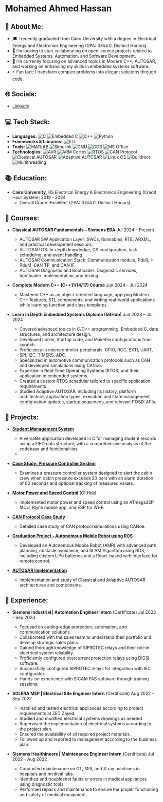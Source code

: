 # Mohamed Ahmed Hassan

## 💫 **About Me:**
- 🎓 I recently graduated from Cairo University with a degree in Electrical Energy and Electronics Engineering (GPA: 3.6/4.0, Distinct Honors).
- 👯 I’m looking to start collaborating on open-source projects related to Embedded Systems, Automation, and Software Development.
- 🌱 I’m currently focusing on advanced topics in Modern C++, AUTOSAR, and working on enhancing my skills in embedded systems software.
- ⚡ Fun fact: I transform complex problems into elegant solutions through code.

## 🌐 **Socials:**
- [LinkedIn](https://www.linkedin.com/in/mohamed-hassanin-150520235/)

## 💻 **Tech Stack:**
- **Languages:** ![C](https://img.shields.io/badge/-C-00599C?logo=c&logoColor=white) ![Embedded C](https://img.shields.io/badge/-Embedded%20C-00599C?logo=c&logoColor=white) ![C++](https://img.shields.io/badge/-C++-00599C?logo=c%2B%2B&logoColor=white) ![Python](https://img.shields.io/badge/-Python-3776AB?logo=python&logoColor=white)
- **Frameworks & Libraries:** ![STL](https://img.shields.io/badge/-STL-00599C?logo=cpp&logoColor=white)
- **Tools:** ![MATLAB](https://img.shields.io/badge/-MATLAB-E74C3C?logo=matlab&logoColor=white) ![Simulink](https://img.shields.io/badge/-Simulink-E74C3C?logo=matlab&logoColor=white) ![GNU](https://img.shields.io/badge/-GNU-000000?logo=gnu&logoColor=white) ![GDB](https://img.shields.io/badge/-GDB-000000?logo=gdb&logoColor=white) ![MS Office](https://img.shields.io/badge/-MS%20Office-0078D4?logo=microsoft-office&logoColor=white)
- **Technologies:** ![AVR](https://img.shields.io/badge/-AVR-00599C?logo=arduino&logoColor=white) ![ARM Cortex](https://img.shields.io/badge/-ARM%20Cortex%20M3%2F4-00599C?logo=arm&logoColor=white) ![RTOS](https://img.shields.io/badge/-RTOS-00599C?logo=linux&logoColor=white) ![CAN Protocol](https://img.shields.io/badge/-CAN%20Protocol-00599C?logo=c&logoColor=white) ![Classical AUTOSAR](https://img.shields.io/badge/-Classical%20AUTOSAR-00599C?logo=autonomous&logoColor=white) ![Adaptive AUTOSAR](https://img.shields.io/badge/-Adaptive%20AUTOSAR-00599C?logo=autonomous&logoColor=white) ![Linux OS](https://img.shields.io/badge/-Linux%20OS-000000?logo=linux&logoColor=white) ![Buildroot](https://img.shields.io/badge/-Buildroot-000000?logo=buildroot&logoColor=white) ![Multithreading](https://img.shields.io/badge/-Multithreading-00599C?logo=java&logoColor=white)

## 📚 **Education:**
- **Cairo University**, BS Electrical Energy & Electronics Engineering (Credit Hour System) 2019 - 2024
  - Overall Grade: Excellent (GPA: 3.6/4.0, Distinct Honors)

## 📖 **Courses:**
- **Classical AUTOSAR Fundamentals – Siemens EDA** Jul 2024 – Present
  - AUTOSAR SW Application Layer: SWCs, Runnables, RTE, ARXML, and practical development sessions.
  - AUTOSAR OS: In-depth knowledge, OS configuration, task scheduling, and event handling.
  - AUTOSAR Communication Stack: Communication module, PduR, I-PduM, CAN TP, and CAN IF.
  - AUTOSAR Diagnostic and Bootloader: Diagnostic services, bootloader implementation, and testing.

- **Complete Modern C++ (C++11/14/17) Course** Jun 2024 – Jul 2024
  - Mastered C++ as an object-oriented language, applying Modern C++ features, STL components, and writing real-world applications while learning function and class templates.

- **Learn in Depth Embedded Systems Diploma (GitHub)** Jun 2023 – Jul 2024
  - Covered advanced topics in C/C++ programming, Embedded C, data structures, and architecture design.
  - Developed Linker, Startup code, and Makefile configurations from scratch.
  - Proficiency in microcontroller peripherals: GPIO, RCC, EXTI, UART, SPI, I2C, TIMERS, ADC.
  - Specialized in automotive communication protocols such as CAN and developed simulations using CANoe.
  - Expertise in Real-Time Operating Systems (RTOS) and their application in embedded systems.
  - Created a custom RTOS scheduler tailored to specific application requirements.
  - Studied Adaptive AUTOSAR, including its history, platform architecture, application types, execution and state management, configuration updates, startup sequences, and relevant POSIX APIs.

## 🚀 **Projects:**
- **[Student Management System](https://github.com/mohammedhassan9748/Embedded-Diploma/tree/main/First_Term_Projects/Project%202)** 
  - A versatile application developed in C for managing student records using a FIFO data structure, with a comprehensive analysis of the codebase and functionalities.
  - 
- **[Case Study: Pressure Controller System](https://github.com/mohammedhassan9748/Embedded-Diploma/tree/main/First_Term_Projects/Project%201)** 
  - Examines a pressure controller system designed to alert the cabin crew when cabin pressure exceeds 20 bars with an alarm duration of 60 seconds and optional tracking of measured values.
 
- **[Motor Power and Speed Control](https://github.com/mohammedhassan9748/MotorPowerSpeedControl)** (GitHub)
  - Implemented motor power and speed control using an ATmega32P MCU, Blynk mobile app, and ESP for Wi-Fi.

- **[CAN Protocol Case Study](https://github.com/mohammedhassan9748/Embedded-Diploma/tree/main/CAN%20Protocol/Case%20Study%204%20_%20CANoe)** 
  - Detailed case study of CAN protocol simulations using CANoe.

- **[Graduation Project - Autonomous Mobile Robot using ROS](https://github.com/mohammedhassan9748/GraduationProject)** 
  - Developed an Autonomous Mobile Robot (AMR) with advanced path planning, obstacle avoidance, and SLAM Algorithm using ROS, including custom LiPo batteries and a React-based web interface for remote control.

- **[AUTOSAR Implementation](https://github.com/mohammedhassan9748/AUTOSAR)** 
  - Implementation and study of Classical and Adaptive AUTOSAR architectures and components.

## 💼 **Experience:**
- **Siemens Industrial | Automation Engineer Intern** (Certificate) Jul 2023 - Sep 2023
  - Focused on cutting-edge protection, automation, and communication solutions.
  - Collaborated with the sales team to understand their portfolio and develop strategic sales plans.
  - Gained thorough knowledge of SIPROTEC relays and their role in electrical system reliability.
  - Proficiently configured overcurrent protection relays using DIGSI software.
  - Successfully configured SIPROTEC relays for integration with IEC configurator.
  - Hands-on experience with SICAM PAS software through training sessions.

- **SOLERA MEP | Electrical Site Engineer Intern** (Certificate) Aug 2022 - Sep 2022
  - Installed and tested electrical appliances according to project requirements at ZED Zayed.
  - Studied and modified electrical systems drawings as needed.
  - Supervised the implementation of electrical systems according to the project plan.
  - Ensured the availability of all required project materials.
  - Followed up and reported to management according to the business plan.

- **Siemens Healthineers | Maintenance Engineer Intern** (Certificate) Jul 2022 - Aug 2022
  - Conducted maintenance on CT, MRI, and X-ray machines in hospitals and medical labs.
  - Identified and troubleshot faults or errors in medical appliances using diagnostic tools.
  - Performed repairs and maintenance to ensure the proper functioning and safety of medical equipment.
